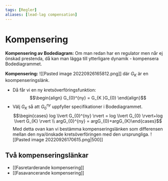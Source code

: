 ```yaml
---
tags: [Regler]
aliases: [lead-lag compensation]
---
```

# Kompensering
**Kompensering av Bodediagram:**
Om man redan har en regulator men når ej önskad prestenda, då kan man lägga till ytterligare dynamik - kompensera Bodediagrammet. 

**Kompensering:**
![[Pasted image 20220926165812.png]]
där $G_{K}$ är en koompenseringslänk. 
- Då får vi en ny kretsöverföringsfunktion: $$\begin{align} G_{0}^{ny} = G_{K }G_{0}  \end{align}$$
- Välj $G_{K}$ så att $G_{0}^{ny}$ uppfyller specifikationer i Bodediagrammet. 
$$\begin{cases}   log \lvert G_{0}^{ny} \rvert = log \lvert G_{0} \rvert+log \lvert G_{K} \rvert \\ argG_{0}^{ny} = argG_{0}+argG_{K}\end{cases}$$
Med detta ovan kan vi bestämma kompenseringslänken som differensen mellan den nya/önskade kretsöverföringen med den ursprungliga.
![[Pasted image 20220926170615.png|500]]

## Två kompenseringslänkar
- [[Fasretarderande kompensering]]
- [[Fasavancerande kompensering]]